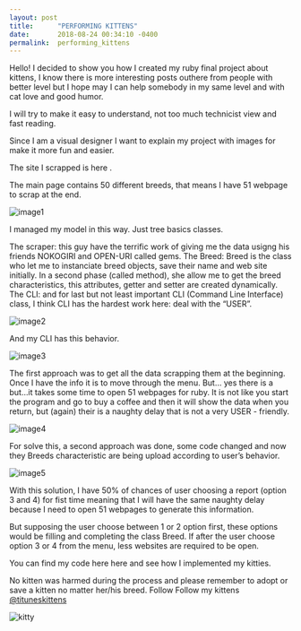```yaml
---
layout: post
title:      "PERFORMING KITTENS"
date:       2018-08-24 00:34:10 -0400
permalink:  performing_kittens
---
```



Hello! I decided to show you how I created my ruby final project about kittens, I know there is more interesting posts outhere from people with better level but I hope may I can help somebody in my same level and with cat love and good humor.

I will try to make it easy to understand, not too much technicist view and fast reading.

Since I am a visual designer I want to explain my project with images for make it more fun and easier.

The site I scrapped is here .

The main page contains 50 different breeds, that means I have 51 webpage to scrap at the end.

![image1](http://www.redhikari.com/clients/learnco/Project1.jpg)

I managed my model in this way. Just tree basics classes.

The scraper: this guy have the terrific work of giving me the data usigng his friends NOKOGIRI and OPEN-URI called gems.
The Breed: Breed is the class who let me to instanciate breed objects, save their name and web site initially. In a second phase (called method), she allow me to get the breed characteristics, this attributes, getter and setter are created dynamically.
The CLI: and for last but not least important CLI (Command Line Interface) class, I think CLI has the hardest work here: deal with the “USER”.

![image2](http://www.redhikari.com/clients/learnco/Project2.jpg)

And my CLI has this behavior.

![image3](http://www.redhikari.com/clients/learnco/Project3.jpg)

The first approach was to get all the data scrapping them at the beginning. Once I have the info it is to move through the menu. But… yes there is a but…it takes some time to open 51 webpages for ruby. It is not like you start the program and go to buy a coffee and then it will show the data when you return, but (again) their is a naughty delay that is not a very USER - friendly.

![image4](http://www.redhikari.com/clients/learnco/Project4.jpg)

For solve this, a second approach was done, some code changed and now they Breeds characteristic are being upload according to user’s behavior.

![image5](http://www.redhikari.com/clients/learnco/Project5.jpg)

With this solution, I have 50% of chances of user choosing a report (option 3 and 4) for fist time meaning that I will have the same naughty delay because I need to open 51 webpages to generate this information.

But supposing the user choose between 1 or 2 option first, these options would be filling and completing the class Breed. If after the user choose option 3 or 4 from the menu, less websites are required to be open.

You can find my code here here and see how I implemented my kitties.

No kitten was harmed during the process and please remember to adopt or save a kitten no matter her/his breed. Follow Follow my kittens [@tituneskittens](http://www.instagram.com/tituneskittens)

![kitty](http://www.redhikari.com/clients/learnco/pinkkitty.GIF)
